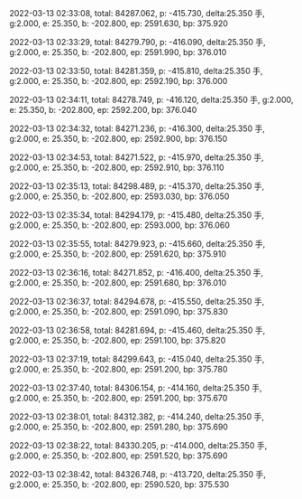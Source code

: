 2022-03-13 02:33:08, total: 84287.062, p: -415.730, delta:25.350 手, g:2.000, e: 25.350, b: -202.800, ep: 2591.630, bp: 375.920

2022-03-13 02:33:29, total: 84279.790, p: -416.090, delta:25.350 手, g:2.000, e: 25.350, b: -202.800, ep: 2591.990, bp: 376.010

2022-03-13 02:33:50, total: 84281.359, p: -415.810, delta:25.350 手, g:2.000, e: 25.350, b: -202.800, ep: 2592.190, bp: 376.000

2022-03-13 02:34:11, total: 84278.749, p: -416.120, delta:25.350 手, g:2.000, e: 25.350, b: -202.800, ep: 2592.200, bp: 376.040

2022-03-13 02:34:32, total: 84271.236, p: -416.300, delta:25.350 手, g:2.000, e: 25.350, b: -202.800, ep: 2592.900, bp: 376.150

2022-03-13 02:34:53, total: 84271.522, p: -415.970, delta:25.350 手, g:2.000, e: 25.350, b: -202.800, ep: 2592.910, bp: 376.110

2022-03-13 02:35:13, total: 84298.489, p: -415.370, delta:25.350 手, g:2.000, e: 25.350, b: -202.800, ep: 2593.030, bp: 376.050

2022-03-13 02:35:34, total: 84294.179, p: -415.480, delta:25.350 手, g:2.000, e: 25.350, b: -202.800, ep: 2593.000, bp: 376.060

2022-03-13 02:35:55, total: 84279.923, p: -415.660, delta:25.350 手, g:2.000, e: 25.350, b: -202.800, ep: 2591.620, bp: 375.910

2022-03-13 02:36:16, total: 84271.852, p: -416.400, delta:25.350 手, g:2.000, e: 25.350, b: -202.800, ep: 2591.680, bp: 376.010

2022-03-13 02:36:37, total: 84294.678, p: -415.550, delta:25.350 手, g:2.000, e: 25.350, b: -202.800, ep: 2591.090, bp: 375.830

2022-03-13 02:36:58, total: 84281.694, p: -415.460, delta:25.350 手, g:2.000, e: 25.350, b: -202.800, ep: 2591.100, bp: 375.820

2022-03-13 02:37:19, total: 84299.643, p: -415.040, delta:25.350 手, g:2.000, e: 25.350, b: -202.800, ep: 2591.200, bp: 375.780

2022-03-13 02:37:40, total: 84306.154, p: -414.160, delta:25.350 手, g:2.000, e: 25.350, b: -202.800, ep: 2591.200, bp: 375.670

2022-03-13 02:38:01, total: 84312.382, p: -414.240, delta:25.350 手, g:2.000, e: 25.350, b: -202.800, ep: 2591.280, bp: 375.690

2022-03-13 02:38:22, total: 84330.205, p: -414.000, delta:25.350 手, g:2.000, e: 25.350, b: -202.800, ep: 2591.520, bp: 375.690

2022-03-13 02:38:42, total: 84326.748, p: -413.720, delta:25.350 手, g:2.000, e: 25.350, b: -202.800, ep: 2590.520, bp: 375.530